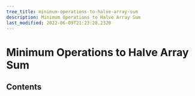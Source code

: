```yaml
---
tree_title: minimum-operations-to-halve-array-sum
description: Minimum Operations to Halve Array Sum
last_modified: 2022-06-09T21:23:28.2328
---
```


# Minimum Operations to Halve Array Sum

## Contents
